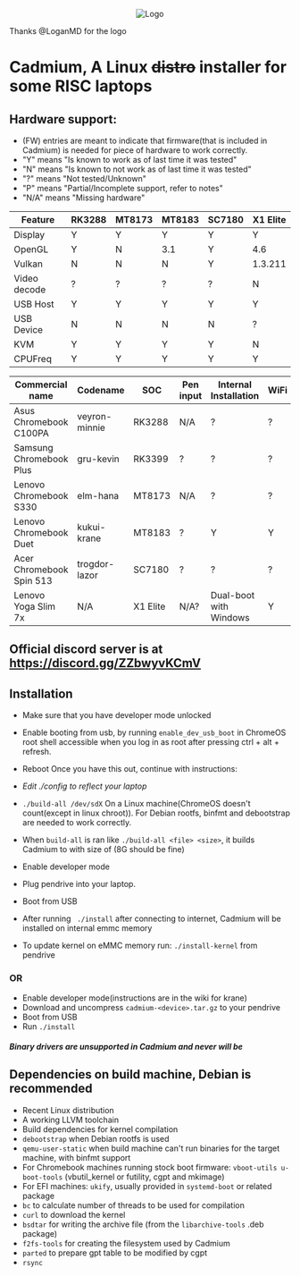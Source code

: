 <p align="center"><img src="/pics/logo/cd_smol.png" alt="Logo" data-canonical-src="/pics/cd_smol.png"/></p>

Thanks @LoganMD for the logo

# Cadmium, A Linux ~~distro~~ installer for some RISC laptops

## Hardware support:
- (FW) entries are meant to indicate that firmware(that is included in Cadmium) is needed for piece of hardware to work correctly.
- "Y" means "Is known to work as of last time it was tested"
- "N" means "Is known to not work as of last time it was tested"
- "?" means "Not tested/Unknown"
- "P" means "Partial/Incomplete support, refer to notes"
- "N/A" means "Missing hardware"

| Feature      | RK3288 | MT8173 | MT8183 | SC7180 | X1 Elite |
| ------------ | ------ | ------ | ------ | ------ | -------- |
| Display      | Y      | Y      | Y      | Y      | Y        |
| OpenGL       | Y      | N      | 3.1    | Y      | 4.6      |
| Vulkan       | N      | N      | N      | Y      | 1.3.211  |
| Video decode | ?      | ?      | ?      | ?      | N        |
| USB Host     | Y      | Y      | Y      | Y      | Y        |
| USB Device   | N      | N      | N      | N      | ?        |
| KVM          | Y      | Y      | Y      | Y      | N        |
| CPUFreq      | Y      | Y      | Y      | Y      | Y        |

| Commercial name          | Codename       |  SOC     | Pen input | Internal Installation  | WiFi | Bluetooth | Audio | Suspend/Resume | Notes               |
| ------------------------ | -------------- | -------- | --------- | ---------------------- | ---- | --------- | ----- | -------------- | ------------------- |
| Asus Chromebook C100PA   | veyron-minnie  | RK3288   | N/A       | ?                      | ?    | ?         | ?     | Y              |                     |
| Samsung Chromebook Plus  | gru-kevin      | RK3399   | ?         | ?                      | ?    | ?         | ?     | Y              | Libreboot available |
| Lenovo Chromebook S330   | elm-hana       | MT8173   | N/A       | ?                      | ?    | ?         | ?     | Y              |                     |
| Lenovo Chromebook Duet   | kukui-krane    | MT8183   | ?         | Y                      | Y    | ?         | Y     | Y              |                     |
| Acer Chromebook Spin 513 | trogdor-lazor  | SC7180   | ?         | ?                      | ?    | ?         | ?     | Y              |                     |
| Lenovo Yoga Slim 7x      | N/A            | X1 Elite | N/A?      | Dual-boot with Windows | Y    | Y         | N     | Only manual    | EFI booting         |

## Official discord server is at https://discord.gg/ZZbwyvKCmV

## Installation
- Make sure that you have developer mode unlocked
- Enable booting from usb, by running ```enable_dev_usb_boot``` in ChromeOS root shell accessible when you log in as root after pressing ctrl + alt + refresh.
- Reboot
Once you have this out, continue with instructions:

- *Edit ./config to reflect your laptop*
- ``` ./build-all /dev/sdX ``` On a Linux machine(ChromeOS doesn't count(except in linux chroot)). For Debian rootfs, binfmt and debootstrap are needed to work correctly.
- When ```build-all``` is ran like ```./build-all <file> <size>```, it builds Cadmium to <file> with size of <size>(8G should be fine)
- Enable developer mode
- Plug pendrive into your laptop.
- Boot from USB
- After running ``` ./install``` after connecting to internet, Cadmium will be installed on internal emmc memory
- To update kernel on eMMC memory run: ```./install-kernel``` from pendrive

### OR
- Enable developer mode(instructions are in the wiki for krane)
- Download and uncompress ```cadmium-<device>.tar.gz``` to your pendrive
- Boot from USB
- Run ```./install```

#### *Binary drivers are unsupported in Cadmium and never will be*

## Dependencies on build machine, Debian is recommended
- Recent Linux distribution
- A working LLVM toolchain
- Build dependencies for kernel compilation
- ```debootstrap``` when Debian rootfs is used
- ```qemu-user-static``` when build machine can't run binaries for the target machine, with binfmt support
- For Chromebook machines running stock boot firmware: ```vboot-utils u-boot-tools``` (vbutil_kernel or futility, cgpt and mkimage)
- For EFI machines: ```ukify```, usually provided in ```systemd-boot``` or related package
- ```bc``` to calculate number of threads to be used for compilation
- ```curl``` to download the kernel
- ```bsdtar``` for writing the archive file (from the ```libarchive-tools``` .deb package)
- ```f2fs-tools``` for creating the filesystem used by Cadmium
- ```parted``` to prepare gpt table to be modified by cgpt
- ```rsync```
